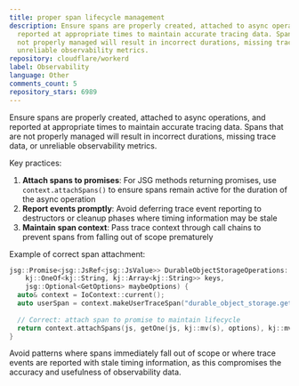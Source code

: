 ```yaml
---
title: proper span lifecycle management
description: Ensure spans are properly created, attached to async operations, and
  reported at appropriate times to maintain accurate tracing data. Spans that are
  not properly managed will result in incorrect durations, missing trace data, or
  unreliable observability metrics.
repository: cloudflare/workerd
label: Observability
language: Other
comments_count: 5
repository_stars: 6989
---
```


Ensure spans are properly created, attached to async operations, and reported at appropriate times to maintain accurate tracing data. Spans that are not properly managed will result in incorrect durations, missing trace data, or unreliable observability metrics.

Key practices:
1. **Attach spans to promises**: For JSG methods returning promises, use `context.attachSpans()` to ensure spans remain active for the duration of the async operation
2. **Report events promptly**: Avoid deferring trace event reporting to destructors or cleanup phases where timing information may be stale
3. **Maintain span context**: Pass trace context through call chains to prevent spans from falling out of scope prematurely

Example of correct span attachment:
```cpp
jsg::Promise<jsg::JsRef<jsg::JsValue>> DurableObjectStorageOperations::get(jsg::Lock& js,
    kj::OneOf<kj::String, kj::Array<kj::String>> keys,
    jsg::Optional<GetOptions> maybeOptions) {
  auto& context = IoContext::current();
  auto userSpan = context.makeUserTraceSpan("durable_object_storage.get"_kjc);
  
  // Correct: attach span to promise to maintain lifecycle
  return context.attachSpans(js, getOne(js, kj::mv(s), options), kj::mv(userSpan));
}
```

Avoid patterns where spans immediately fall out of scope or where trace events are reported with stale timing information, as this compromises the accuracy and usefulness of observability data.